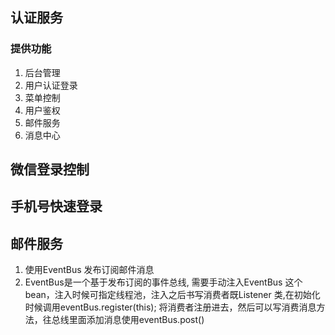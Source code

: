 ## 认证服务
### 提供功能 
1. 后台管理
2. 用户认证登录
3. 菜单控制
4. 用户鉴权
5. 邮件服务
6. 消息中心
## 微信登录控制
## 手机号快速登录
## 邮件服务
1. 使用EventBus 发布订阅邮件消息 
2. EventBus是一个基于发布订阅的事件总线, 需要手动注入EventBus 这个bean，注入时候可指定线程池，注入之后书写消费者既Listener
类,在初始化时候调用eventBus.register(this); 将消费者注册进去，然后可以写消费消息方法，往总线里面添加消息使用eventBus.post()

